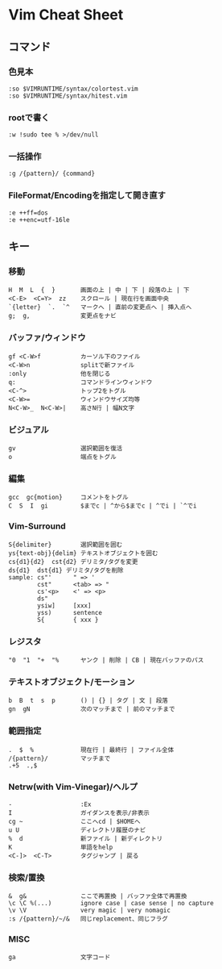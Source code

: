 # Vim Cheat Sheet

## コマンド

### 色見本
    :so $VIMRUNTIME/syntax/colortest.vim
    :so $VIMRUNTIME/syntax/hitest.vim

### rootで書く
    :w !sudo tee % >/dev/null

### 一括操作
    :g /{pattern}/ {command}

### FileFormat/Encodingを指定して開き直す
    :e ++ff=dos
    :e ++enc=utf-16le

## キー

### 移動
    H  M  L  {  }       画面の上 | 中 | 下 | 段落の上 | 下
    <C-E>  <C=Y>  zz    スクロール | 現在行を画面中央
    `{letter}  `.  `^   マークへ | 直前の変更点へ | 挿入点へ
    g;  g,              変更点をナビ

### バッファ/ウィンドウ
    gf <C-W>f           カーソル下のファイル
    <C-W>n              splitで新ファイル
    :only               他を閉じる
    q:                  コマンドラインウィンドウ
    <C-^>               トップ2をトグル
    <C-W>=              ウィンドウサイズ均等
    N<C-W>_  N<C-W>|    高さN行 | 幅N文字

### ビジュアル
    gv                  選択範囲を復活
    o                   端点をトグル

### 編集
    gcc  gc{motion}     コメントをトグル
    C  S  I  gi         $までc | ^から$までc | ^でi | `^でi

### Vim-Surround
    S{delimiter}        選択範囲を囲む
    ys{text-obj}{delim} テキストオブジェクトを囲む
    cs{d1}{d2}  cst{d2} デリミタ/タグを変更
    ds{d1}  dst{d1} デリミタ/タグを削除
    sample: cs"'      " => '
            cst"      <tab> => "
            cs'<p>    <' => <p>
            ds"
            ysiw]     [xxx]
            yss)      sentence
            S{        { xxx }

### レジスタ
    "0  "1  "+  "%      ヤンク | 削除 | CB | 現在バッファのパス

### テキストオブジェクト/モーション
    b  B  t  s  p       () | {} | タグ | 文 | 段落
    gn  gN              次のマッチまで | 前のマッチまで

### 範囲指定
    .  $  %             現在行 | 最終行 | ファイル全体
    /{pattern}/         マッチまで
    .+5  .,$

### Netrw(with Vim-Vinegar)/ヘルプ
    -                   :Ex
    I                   ガイダンスを表示/非表示
    cg ~                ここへcd | $HOMEへ
    u U                 ディレクトリ履歴のナビ
    %  d                新ファイル | 新ディレクトリ
    K                   単語をhelp
    <C-]>  <C-T>        タグジャンプ | 戻る

### 検索/置換
    &  g&               ここで再置換 | バッファ全体で再置換
    \c \C %(...)        ignore case | case sense | no capture
    \v \V               very magic | very nomagic
    :s /{pattern}/~/&   同じreplacement、同じフラグ

### MISC
    ga                  文字コード



